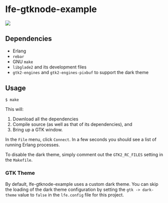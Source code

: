 # lfe-gtknode-example


[![][screenshot]][screenshot]

[screenshot]: resources/images/screenshot.png

## Dependencies

* Erlang
* ``rebar``
* GNU ``make``
* ``libglade2`` and its development files
* ``gtk2-engines`` and ``gtk2-engines-pixbuf`` to support the dark theme


## Usage

```bash
$ make
```

This will:

1. Download all the dependencies
1. Compile source (as well as that of its dependencies), and
1. Bring up a GTK window.

In the ``File`` menu, click ``Connect``. In a few seconds you should see a list of running Erlang processes.

To disable the dark theme, simply comment out the ``GTK2_RC_FILES`` setting in the ``Makefile``.

### GTK Theme

By default, lfe-gtknode-example uses a custom dark theme. You can skip the loading of the dark theme configuration by setting the ``gtk -> dark-theme`` value to ``false`` in the ``lfe.config`` file for this project.
